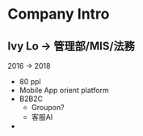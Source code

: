 # Company Intro
Ivy Lo -> 管理部/MIS/法務
----
2016 -> 2018

- 80 ppl 
- Mobile App orient platform
- B2B2C 
	- Groupon?
	- 客服AI 
- 
<!--stackedit_data:
eyJoaXN0b3J5IjpbLTE3OTk4OTQwMDksLTM4MzM1MjU5OF19
-->